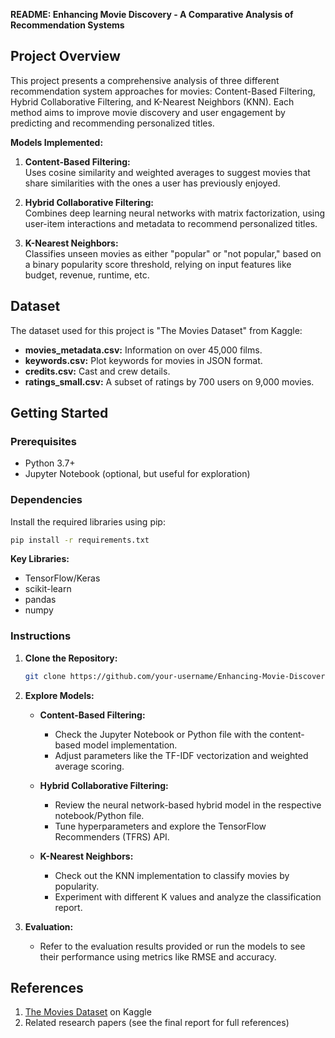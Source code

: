 **README: Enhancing Movie Discovery - A Comparative Analysis of Recommendation Systems**

## Project Overview
This project presents a comprehensive analysis of three different recommendation system approaches for movies: Content-Based Filtering, Hybrid Collaborative Filtering, and K-Nearest Neighbors (KNN). Each method aims to improve movie discovery and user engagement by predicting and recommending personalized titles.

**Models Implemented:**
1. **Content-Based Filtering:**  
   Uses cosine similarity and weighted averages to suggest movies that share similarities with the ones a user has previously enjoyed.
   
2. **Hybrid Collaborative Filtering:**  
   Combines deep learning neural networks with matrix factorization, using user-item interactions and metadata to recommend personalized titles.

3. **K-Nearest Neighbors:**  
   Classifies unseen movies as either "popular" or "not popular," based on a binary popularity score threshold, relying on input features like budget, revenue, runtime, etc.

## Dataset
The dataset used for this project is "The Movies Dataset" from Kaggle:
- **movies_metadata.csv:** Information on over 45,000 films.
- **keywords.csv:** Plot keywords for movies in JSON format.
- **credits.csv:** Cast and crew details.
- **ratings_small.csv:** A subset of ratings by 700 users on 9,000 movies.

## Getting Started

### Prerequisites
- Python 3.7+
- Jupyter Notebook (optional, but useful for exploration)

### Dependencies
Install the required libraries using pip:
```bash
pip install -r requirements.txt
```

**Key Libraries:**
- TensorFlow/Keras
- scikit-learn
- pandas
- numpy

### Instructions
1. **Clone the Repository:**
   ```bash
   git clone https://github.com/your-username/Enhancing-Movie-Discovery.git
   ```
2. **Explore Models:**
   - **Content-Based Filtering:**
     - Check the Jupyter Notebook or Python file with the content-based model implementation.
     - Adjust parameters like the TF-IDF vectorization and weighted average scoring.

   - **Hybrid Collaborative Filtering:**
     - Review the neural network-based hybrid model in the respective notebook/Python file.
     - Tune hyperparameters and explore the TensorFlow Recommenders (TFRS) API.

   - **K-Nearest Neighbors:**
     - Check out the KNN implementation to classify movies by popularity.
     - Experiment with different K values and analyze the classification report.

3. **Evaluation:**
   - Refer to the evaluation results provided or run the models to see their performance using metrics like RMSE and accuracy.


## References
1. [The Movies Dataset](https://www.kaggle.com/rounakbanik/the-movies-dataset) on Kaggle
2. Related research papers (see the final report for full references)

